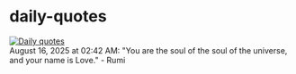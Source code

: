 # daily-quotes
[![Daily quotes](https://github.com/ceepu8/daily-quotes/actions/workflows/daily-quote.yml/badge.svg)](https://github.com/ceepu8/daily-quotes/actions/workflows/daily-quote.yml)<br/>
August 16, 2025 at 02:42 AM: "You are the soul of the soul of the universe, and your name is Love." - Rumi
